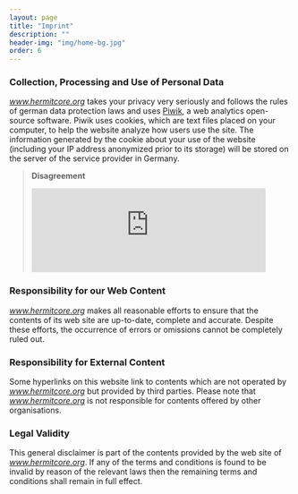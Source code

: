 ```yaml
---
layout: page
title: "Imprint"
description: ""
header-img: "img/home-bg.jpg"
order: 6
---
```


### Collection, Processing and Use of Personal Data

*www.hermitcore.org* takes your privacy very seriously and follows the rules of german data protection laws and uses [Piwik](http://piwik.org/), a web analytics open-source software.
Piwik uses cookies, which are text files placed on your computer, to help the website analyze how users use the site.
The information generated by the cookie about your use of the website (including your IP address anonymized prior to its storage) will be stored on the server of the service provider in Germany.

> **Disagreement**
> <iframe width="90%" height="150" frameborder="yes" src="https://piwik.lankes.org/index.php?module=CoreAdminHome&amp;action=optOut&amp;language=en"></iframe>

### Responsibility for our Web Content

*www.hermitcore.org* makes all reasonable efforts to ensure that the contents of its web site are up-to-date, complete and accurate.
Despite these efforts, the occurrence of errors or omissions cannot be completely ruled out.

### Responsibility for External Content

Some hyperlinks on this website link to contents which are not operated by *www.hermitcore.org* but provided by third parties.
Please note that *www.hermitcore.org* is not responsible for contents offered by other organisations.

### Legal Validity

This general disclaimer is part of the contents provided by the web site of *www.hermitcore.org*.
If any of the terms and conditions is found to be invalid by reason of the relevant laws then the remaining terms and conditions shall remain in full effect.
